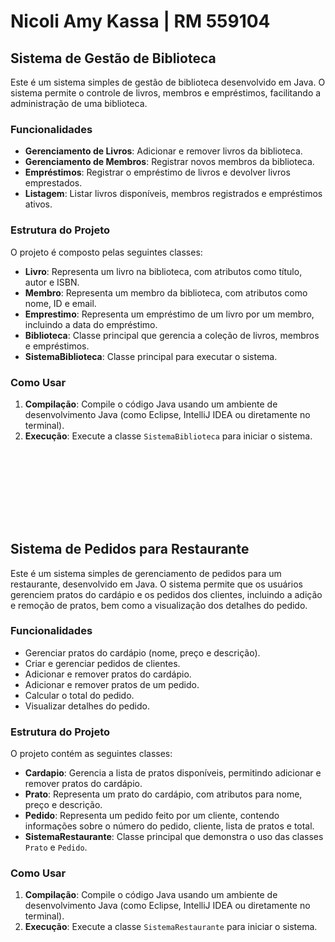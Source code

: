 # Nicoli Amy Kassa | RM 559104

## Sistema de Gestão de Biblioteca

Este é um sistema simples de gestão de biblioteca desenvolvido em Java. O sistema permite o controle de livros, membros e empréstimos, facilitando a administração de uma biblioteca.

### Funcionalidades

- **Gerenciamento de Livros**: Adicionar e remover livros da biblioteca.
- **Gerenciamento de Membros**: Registrar novos membros da biblioteca.
- **Empréstimos**: Registrar o empréstimo de livros e devolver livros emprestados.
- **Listagem**: Listar livros disponíveis, membros registrados e empréstimos ativos.

### Estrutura do Projeto

O projeto é composto pelas seguintes classes:

- **Livro**: Representa um livro na biblioteca, com atributos como título, autor e ISBN.
- **Membro**: Representa um membro da biblioteca, com atributos como nome, ID e email.
- **Emprestimo**: Representa um empréstimo de um livro por um membro, incluindo a data do empréstimo.
- **Biblioteca**: Classe principal que gerencia a coleção de livros, membros e empréstimos.
- **SistemaBiblioteca**: Classe principal para executar o sistema.

### Como Usar

1. **Compilação**: Compile o código Java usando um ambiente de desenvolvimento Java (como Eclipse, IntelliJ IDEA ou diretamente no terminal).
2. **Execução**: Execute a classe `SistemaBiblioteca` para iniciar o sistema.

<br><br>
---
<br><br>

## Sistema de Pedidos para Restaurante

Este é um sistema simples de gerenciamento de pedidos para um restaurante, desenvolvido em Java. O sistema permite que os usuários gerenciem pratos do cardápio e os pedidos dos clientes, incluindo a adição e remoção de pratos, bem como a visualização dos detalhes do pedido.

### Funcionalidades

- Gerenciar pratos do cardápio (nome, preço e descrição).
- Criar e gerenciar pedidos de clientes.
- Adicionar e remover pratos do cardápio.
- Adicionar e remover pratos de um pedido.
- Calcular o total do pedido.
- Visualizar detalhes do pedido.

### Estrutura do Projeto

O projeto contém as seguintes classes:

- **Cardapio**: Gerencia a lista de pratos disponíveis, permitindo adicionar e remover pratos do cardápio.
- **Prato**: Representa um prato do cardápio, com atributos para nome, preço e descrição.
- **Pedido**: Representa um pedido feito por um cliente, contendo informações sobre o número do pedido, cliente, lista de pratos e total.
- **SistemaRestaurante**: Classe principal que demonstra o uso das classes `Prato` e `Pedido`.

### Como Usar

1. **Compilação**: Compile o código Java usando um ambiente de desenvolvimento Java (como Eclipse, IntelliJ IDEA ou diretamente no terminal).
2. **Execução**: Execute a classe `SistemaRestaurante` para iniciar o sistema.
